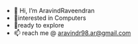 - 👋 Hi, I’m AravindRaveendran
- 👀interested in Computers
- 🌱ready to explore
- 📫 reach me @ aravindr98.ar@gmail.com

<!---
AravindRaveendran-inGit/AravindRaveendran-inGit is a ✨ special ✨ repository because its `README.md` (this file) appears on your GitHub profile.
You can click the Preview link to take a look at your changes.
--->
